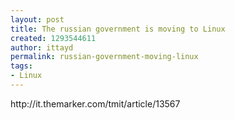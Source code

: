 ```yaml
---
layout: post
title: The russian government is moving to Linux
created: 1293544611
author: ittayd
permalink: russian-government-moving-linux
tags:
- Linux
---
```

<p>http://it.themarker.com/tmit/article/13567</p>
